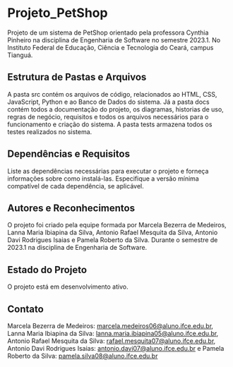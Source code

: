 # Projeto_PetShop
Projeto de um sistema de PetShop orientado pela professora Cynthia Pinheiro na disciplina de Engenharia de Software no semestre 2023.1. No Instituto Federal de Educação, Ciência e Tecnologia do Ceará, campus Tianguá.


## Estrutura de Pastas e Arquivos

A pasta src contém os arquivos de código, relacionados ao HTML, CSS, JavaScript, Python e ao Banco de Dados do sistema. Já a pasta
docs contém todos a documentação do projeto, os diagramas, historias de uso, regras de negócio, requisitos e todos os arquivos necessários para o funcionamento e criação do sistema. A pasta tests armazena todos os testes realizados no sistema.

## Dependências e Requisitos

Liste as dependências necessárias para executar o projeto e forneça informações sobre como instalá-las. Especifique a versão mínima compatível de cada dependência, se aplicável.


## Autores e Reconhecimentos

O projeto foi criado pela equipe formada por Marcela Bezerra de Medeiros, Lanna Maria Ibiapina da Silva,
Antonio Rafael Mesquita da Silva, Antonio Davi Rodrigues Isaias e Pamela Roberto da Silva. Durante o semestre de 2023.1 na disciplina de Engenharia de Software.

## Estado do Projeto

O projeto está em desenvolvimento ativo.

## Contato

Marcela Bezerra de Medeiros: marcela.medeiros06@aluno.ifce.edu.br,
Lanna Maria Ibiapina da Silva: lanna.maria.ibiapina05@aluno.ifce.edu.br,
Antonio Rafael Mesquita da Silva: rafael.mesquita07@aluno.ifce.edu.br,
Antonio Davi Rodrigues Isaias: antonio.davi07@aluno.ifce.edu.br e 
Pamela Roberto da Silva: pamela.silva08@aluno.ifce.edu.br
